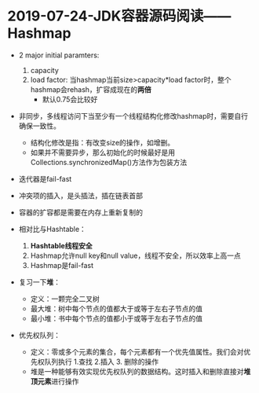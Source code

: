 # 2019-07-24-JDK容器源码阅读——Hashmap

- 2 major initial paramters:

  1. capacity
  2. load factor: 当hashmap当前size>capacity*load factor时，整个hashmap会rehash，扩容成现在的**两倍**
     - 默认0.75会比较好
- 非同步，多线程访问下当至少有一个线程结构化修改hashmap时，需要自行确保一致性。

  - 结构化修改是指：有改变size的操作，如增删。
  - 如果并不需要异步，那么初始化的时候最好是用Collections.synchronizedMap()方法作为包装方法
- 迭代器是fail-fast
- 冲突项的插入，是头插法，插在链表首部
- 容器的扩容都是需要在内存上重新复制的
- 相对比与Hashtable：
  1. **Hashtable线程安全**
  2. Hashmap允许null key和null value，线程不安全，所以效率上高一点
  3. Hashmap是fail-fast

- 复习一下**堆**：
  - 定义：一颗完全二叉树
  - 最大堆：树中每个节点的值都大于或等于左右子节点的值
  - 最小堆：书中每个节点的值都小于或等于左右子节点的值
- 优先权队列：
  - 定义：零或多个元素的集合，每个元素都有一个优先值属性。我们会对优先权队列执行 1.查找 2.插入 3. 删除的操作
  - 堆是一种能够有效实现优先权队列的数据结构。这时插入和删除直接对**堆顶元素**进行操作